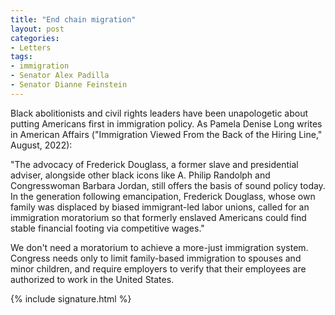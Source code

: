 ```yaml
---
title: "End chain migration"
layout: post
categories:
- Letters
tags:
- immigration
- Senator Alex Padilla
- Senator Dianne Feinstein
---
```


Black abolitionists and civil rights leaders have been unapologetic about putting Americans first in immigration policy. As Pamela Denise Long writes in American Affairs ("Immigration Viewed From the Back of the Hiring Line," August, 2022):

"The advocacy of Frederick Douglass, a former slave and presidential adviser, alongside other black icons like A. Philip Randolph and Congresswoman Barbara Jordan, still offers the basis of sound policy today. In the generation following emancipation, Frederick Douglass, whose own family was displaced by biased immigrant-led labor unions, called for an immigration moratorium so that formerly enslaved Americans could find stable financial footing via competitive wages."

We don't need a moratorium to achieve a more-just immigration system. Congress needs only to limit family-based immigration to spouses and minor children, and require employers to verify that their employees are authorized to work in the United States.

{% include signature.html %}
